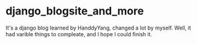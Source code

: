 # django_blogsite_and_more
It's a django blog learned by HanddyYang, changed a lot by myself. Well, it had varible things to compleate, and I hope I could finish it.
